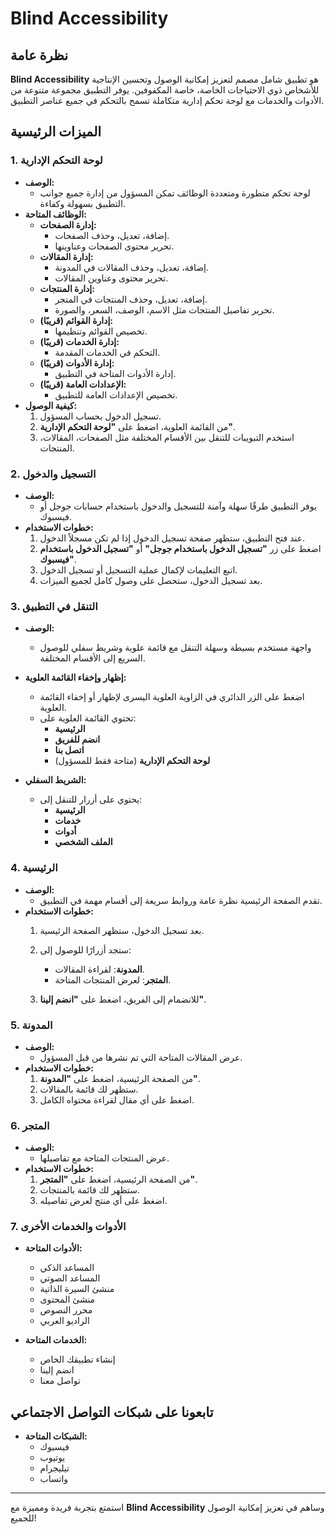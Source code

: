 # Blind Accessibility

## نظرة عامة

**Blind Accessibility** هو تطبيق شامل مصمم لتعزيز إمكانية الوصول وتحسين الإنتاجية للأشخاص ذوي الاحتياجات الخاصة، خاصة المكفوفين. يوفر التطبيق مجموعة متنوعة من الأدوات والخدمات مع لوحة تحكم إدارية متكاملة تسمح بالتحكم في جميع عناصر التطبيق.

## الميزات الرئيسية

### 1. لوحة التحكم الإدارية

- **الوصف:**
  - لوحة تحكم متطورة ومتعددة الوظائف تمكن المسؤول من إدارة جميع جوانب التطبيق بسهولة وكفاءة.
- **الوظائف المتاحة:**
  - **إدارة الصفحات:**
    - إضافة، تعديل، وحذف الصفحات.
    - تحرير محتوى الصفحات وعناوينها.
  - **إدارة المقالات:**
    - إضافة، تعديل، وحذف المقالات في المدونة.
    - تحرير محتوى وعناوين المقالات.
  - **إدارة المنتجات:**
    - إضافة، تعديل، وحذف المنتجات في المتجر.
    - تحرير تفاصيل المنتجات مثل الاسم، الوصف، السعر، والصورة.
  - **إدارة القوائم (قريبًا):**
    - تخصيص القوائم وتنظيمها.
  - **إدارة الخدمات (قريبًا):**
    - التحكم في الخدمات المقدمة.
  - **إدارة الأدوات (قريبًا):**
    - إدارة الأدوات المتاحة في التطبيق.
  - **الإعدادات العامة (قريبًا):**
    - تخصيص الإعدادات العامة للتطبيق.
- **كيفية الوصول:**
  1. تسجيل الدخول بحساب المسؤول.
  2. من القائمة العلوية، اضغط على **"لوحة التحكم الإدارية"**.
  3. استخدم التبويبات للتنقل بين الأقسام المختلفة مثل الصفحات، المقالات، المنتجات.

### 2. التسجيل والدخول

- **الوصف:**
  - يوفر التطبيق طرقًا سهلة وآمنة للتسجيل والدخول باستخدام حسابات جوجل أو فيسبوك.
- **خطوات الاستخدام:**
  1. عند فتح التطبيق، ستظهر صفحة تسجيل الدخول إذا لم تكن مسجلاً الدخول.
  2. اضغط على زر **"تسجيل الدخول باستخدام جوجل"** أو **"تسجيل الدخول باستخدام فيسبوك"**.
  3. اتبع التعليمات لإكمال عملية التسجيل أو تسجيل الدخول.
  4. بعد تسجيل الدخول، ستحصل على وصول كامل لجميع الميزات.

### 3. التنقل في التطبيق

- **الوصف:**
  - واجهة مستخدم بسيطة وسهلة التنقل مع قائمة علوية وشريط سفلي للوصول السريع إلى الأقسام المختلفة.
- **إظهار وإخفاء القائمة العلوية:**
  - اضغط على الزر الدائري في الزاوية العلوية اليسرى لإظهار أو إخفاء القائمة العلوية.
  - تحتوي القائمة العلوية على:
    - **الرئيسية**
    - **انضم للفريق**
    - **اتصل بنا**
    - **لوحة التحكم الإدارية** (متاحة فقط للمسؤول)

- **الشريط السفلي:**
  - يحتوي على أزرار للتنقل إلى:
    - **الرئيسية**
    - **خدمات**
    - **أدوات**
    - **الملف الشخصي**

### 4. الرئيسية

- **الوصف:**
  - تقدم الصفحة الرئيسية نظرة عامة وروابط سريعة إلى أقسام مهمة في التطبيق.
- **خطوات الاستخدام:**
  1. بعد تسجيل الدخول، ستظهر الصفحة الرئيسية.
  2. ستجد أزرارًا للوصول إلى:

     - **المدونة**: لقراءة المقالات.
     - **المتجر**: لعرض المنتجات المتاحة.

  3. للانضمام إلى الفريق، اضغط على **"انضم إلينا"**.

### 5. المدونة

- **الوصف:**
  - عرض المقالات المتاحة التي تم نشرها من قبل المسؤول.
- **خطوات الاستخدام:**
  1. من الصفحة الرئيسية، اضغط على **"المدونة"**.
  2. ستظهر لك قائمة بالمقالات.
  3. اضغط على أي مقال لقراءة محتواه الكامل.

### 6. المتجر

- **الوصف:**
  - عرض المنتجات المتاحة مع تفاصيلها.
- **خطوات الاستخدام:**
  1. من الصفحة الرئيسية، اضغط على **"المتجر"**.
  2. ستظهر لك قائمة بالمنتجات.
  3. اضغط على أي منتج لعرض تفاصيله.

### 7. الأدوات والخدمات الأخرى

- **الأدوات المتاحة:**
  - المساعد الذكي
  - المساعد الصوتي
  - منشئ السيرة الذاتية
  - منشئ المحتوى
  - محرر النصوص
  - الراديو العربي

- **الخدمات المتاحة:**
  - إنشاء تطبيقك الخاص
  - انضم إلينا
  - تواصل معنا

## تابعونا على شبكات التواصل الاجتماعي

- **الشبكات المتاحة:**
  - فيسبوك
  - يوتيوب
  - تيليجرام
  - واتساب

---

استمتع بتجربة فريدة ومميزة مع **Blind Accessibility** وساهم في تعزيز إمكانية الوصول للجميع!